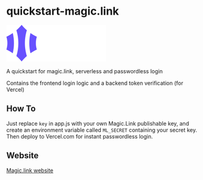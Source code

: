 # quickstart-magic.link

![Magic.link](magic.link.svg)

A quickstart for magic.link, serverless and passwordless login

Contains the frontend login logic and a backend token verification (for Vercel)

## How To

Just replace `key` in app.js with your own Magic.Link publishable key, and create an environment variable called `ML_SECRET` containing your secret key. Then deploy to Vercel.com for instant passwordless login.

## Website

[Magic.link website](https://magic.link)
